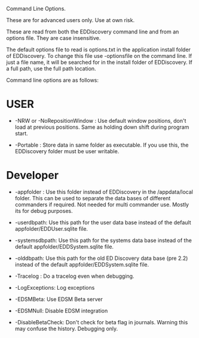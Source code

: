 Command Line Options.

These are for advanced users only.  Use at own risk.

These are read from both the EDDiscovery command line and from an options file.  They are case insensitive.

The default options file to read is options.txt in the application install folder of EDDiscovery.  To change this file use -optionsfile <filename> on the command line. If just a file name, it will be searched for in the install folder of EDDiscovery.  If a full path, use the full path location.

Command line options are as follows:

# USER

* -NRW or -NoRepositionWindow : Use default window positions, don't load at previous positions.  Same as holding down shift during program start.

* -Portable : Store data in same folder as executable.  If you use this, the EDDiscovery folder must be user writable.

# Developer

* -appfolder : Use this folder instead of EDDiscovery in the <users>/appdata/local folder.  This can be used to separate the data bases of different commanders if required.  Not needed for multi commander use.  Mostly its for debug purposes.

* -userdbpath: Use this path for the user data base instead of the default appfolder/EDDUser.sqlite file.

* -systemsdbpath: Use this path for the systems data base instead of the default appfolder/EDDSystem.sqlite file.

* -olddbpath: Use this path for the old ED Discovery data base (pre 2.2) instead of the default appfolder/EDDSystem.sqlite file.

* -Tracelog : Do a tracelog even when debugging.

* -LogExceptions: Log exceptions

* -EDSMBeta: Use EDSM Beta server

* -EDSMNull: Disable EDSM integration

* -DisableBetaCheck: Don't check for beta flag in journals.  Warning this may confuse the history.  Debugging only.